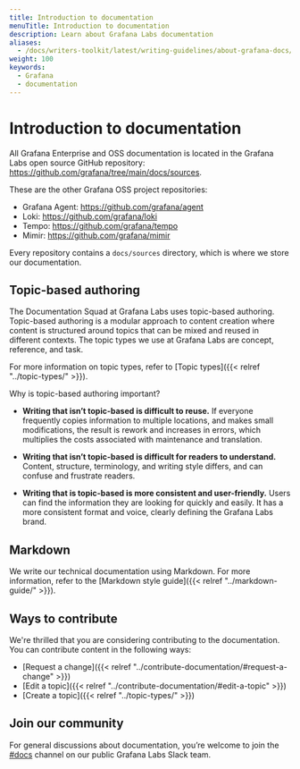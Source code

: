 ```yaml
---
title: Introduction to documentation
menuTitle: Introduction to documentation
description: Learn about Grafana Labs documentation
aliases:
  - /docs/writers-toolkit/latest/writing-guidelines/about-grafana-docs/
weight: 100
keywords:
  - Grafana
  - documentation
---
```


# Introduction to documentation

All Grafana Enterprise and OSS documentation is located in the Grafana Labs open source GitHub repository: https://github.com/grafana/tree/main/docs/sources.

These are the other Grafana OSS project repositories:

- Grafana Agent: https://github.com/grafana/agent
- Loki: https://github.com/grafana/loki
- Tempo: https://github.com/grafana/tempo
- Mimir: https://github.com/grafana/mimir

Every repository contains a `docs/sources` directory, which is where we store our documentation.

## Topic-based authoring

The Documentation Squad at Grafana Labs uses topic-based authoring.
Topic-based authoring is a modular approach to content creation where content is structured around topics
that can be mixed and reused in different contexts.
The topic types we use at Grafana Labs are concept, reference, and task.

For more information on topic types, refer to [Topic types]({{< relref "../topic-types/" >}}).

Why is topic-based authoring important?

- **Writing that isn’t topic-based is difficult to reuse.** If everyone frequently copies information to multiple locations,
  and makes small modifications, the result is rework and increases in errors,
  which multiplies the costs associated with maintenance and translation.

- **Writing that isn’t topic-based is difficult for readers to understand.** Content, structure, terminology, and writing style differs,
  and can confuse and frustrate readers.

- **Writing that is topic-based is more consistent and user-friendly.** Users can find the information they are looking for quickly and easily.
  It has a more consistent format and voice, clearly defining the Grafana Labs brand.

## Markdown

We write our technical documentation using Markdown.
For more information, refer to the [Markdown style guide]({{< relref "../markdown-guide/" >}}).

## Ways to contribute

We're thrilled that you are considering contributing to the documentation.
You can contribute content in the following ways:

- [Request a change]({{< relref "../contribute-documentation/#request-a-change" >}})
- [Edit a topic]({{< relref "../contribute-documentation/#edit-a-topic" >}})
- [Create a topic]({{< relref "../topic-types/" >}})

## Join our community

For general discussions about documentation,
you’re welcome to join the [#docs](https://raintank-corp.slack.com/archives/C5PG2JK8W) channel
on our public Grafana Labs Slack team.
